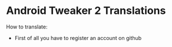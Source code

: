 Android Tweaker 2 Translations
============================

How to translate:

- First of all you have to register an account on github
